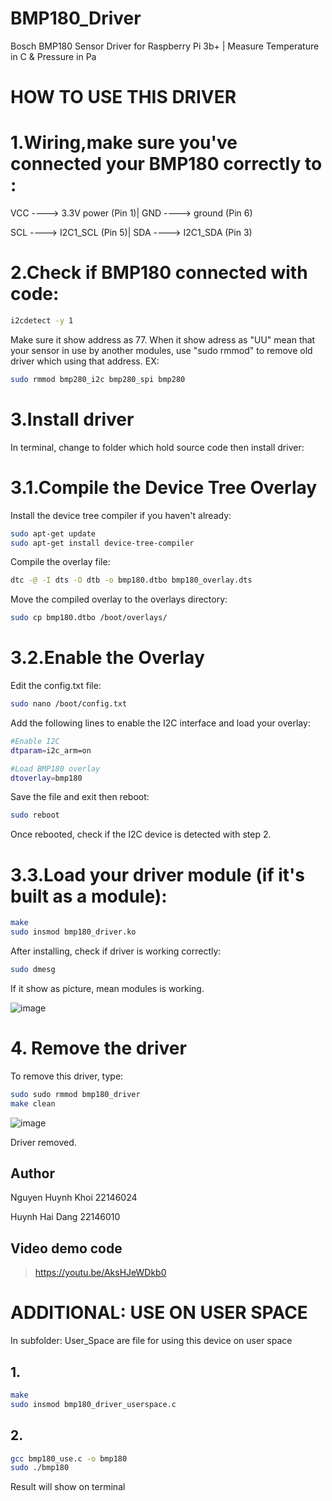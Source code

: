 # BMP180_Driver
Bosch BMP180 Sensor Driver for Raspberry Pi 3b+ | Measure Temperature in C & Pressure in Pa

# HOW TO USE THIS DRIVER 
# 1.Wiring,make sure you've connected your BMP180 correctly to :

VCC ----> 3.3V power (Pin 1)|
GND ----> ground (Pin 6)

SCL ----> I2C1_SCL (Pin 5)|
SDA ----> I2C1_SDA (Pin 3)

# 2.Check if BMP180 connected with code:
```bash
i2cdetect -y 1
```
Make sure it show address as 77. When it show adress as "UU" mean that your sensor in use by another modules, use "sudo rmmod" to remove old driver which using that address.
EX:
```bash
sudo rmmod bmp280_i2c bmp280_spi bmp280
```
# 3.Install driver

In terminal, change to folder which hold source code then install driver:

# 3.1.Compile the Device Tree Overlay

Install the device tree compiler if you haven't already:
```bash
sudo apt-get update
sudo apt-get install device-tree-compiler
```
Compile the overlay file:
```bash
dtc -@ -I dts -O dtb -o bmp180.dtbo bmp180_overlay.dts
```
Move the compiled overlay to the overlays directory:
```bash
sudo cp bmp180.dtbo /boot/overlays/
```
# 3.2.Enable the Overlay

Edit the config.txt file:
```bash
sudo nano /boot/config.txt
```
Add the following lines to enable the I2C interface and load your overlay:
```bash
#Enable I2C
dtparam=i2c_arm=on

#Load BMP180 overlay
dtoverlay=bmp180
```
Save the file and exit then reboot:
```bash
sudo reboot
```
Once rebooted, check if the I2C device is detected with step 2.


# 3.3.Load your driver module (if it's built as a module):
```bash
make
sudo insmod bmp180_driver.ko
```


After installing, check if driver is working correctly:
```bash
sudo dmesg
```
If it show as picture, mean modules is working.

![image](https://github.com/user-attachments/assets/6daaeebf-730a-4ac7-88a3-8eba9a0f07e1)


# 4. Remove the driver 

To remove this driver, type:
```bash
sudo sudo rmmod bmp180_driver
make clean
```
![image](https://github.com/user-attachments/assets/6fb3ff38-4a63-45b9-b0b8-c54cefbca00b)

Driver removed.

## Author 

Nguyen Huynh Khoi 22146024

 Huynh Hai Dang   22146010

 ## Video demo code
 >https://youtu.be/AksHJeWDkb0

# ADDITIONAL: USE ON USER SPACE

In subfolder: User_Space are file for using this device on user space

## 1.
```bash
make
sudo insmod bmp180_driver_userspace.c
```

## 2.
```bash
gcc bmp180_use.c -o bmp180
sudo ./bmp180
```
Result will show on terminal

